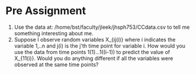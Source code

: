 Pre Assignment
========

1. Use the data at: /home/bst/faculty/jleek/jhsph753/CCdata.csv to tell me something interesting about me. 
2. Suppose I observe random variables X_{ij(i)} where i indicates the variable 1,..n and j(i) is the j'th time point for variable i. How would you use the data from time points 1(1)...1((i-1)) to predict the value of X_{11(i)}. Would you do anything different if all the variables were observed at the same time points? 


